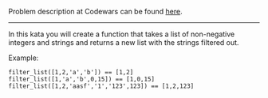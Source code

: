 Problem description at Codewars can be found
[here](https://www.codewars.com/kata/53dbd5315a3c69eed20002dd/train/python).

-------------

In this kata you will create a function that takes a list of non-negative integers and strings and
returns a new list with the strings filtered out.
<br>

Example:
```
filter_list([1,2,'a','b']) == [1,2]
filter_list([1,'a','b',0,15]) == [1,0,15]
filter_list([1,2,'aasf','1','123',123]) == [1,2,123]
```
